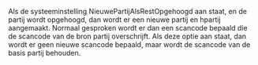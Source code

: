 Als de systeeminstelling NieuwePartijAlsRestOpgehoogd aan staat, en de partij wordt opgehoogd, dan wordt er een nieuwe partij en hpartij aangemaakt. Normaal gesproken wordt er dan een scancode bepaald die de scancode van de bron partij overschrijft. Als deze optie aan staat, dan wordt er geen nieuwe scancode bepaald, maar wordt de scancode van de basis partij behouden.